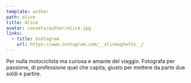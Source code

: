 ```yaml
---
template: author
path: alice
title: Alice
avatar: /assets/author/alice.jpg
links:
  - title: Instagram
    url: https://www.instagram.com/__aliceughetto__/
---
```

Per nulla motociclista ma curiosa e amante del viaggio. Fotografa per passione, di professione quel che capita, giusto per mettere da parte due soldi e partire.
